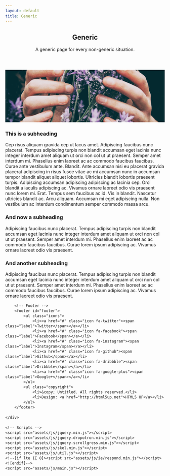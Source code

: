 ```yaml
---
layout: default
title: Generic
---		
```


<section id="main" class="container">
			<header>
				<h2>Generic</h2>
				<p>A generic page for every non-generic situation.</p>
			</header>
			<div class="box">
				<span class="image featured"><img src="images/pic01.jpg" alt="" /></span>
				<h3>This is a subheading</h3>
				<p>Cep risus aliquam gravida cep ut lacus amet. Adipiscing faucibus nunc placerat. Tempus adipiscing turpis non blandit accumsan eget lacinia nunc integer interdum amet aliquam ut orci non col ut ut praesent. Semper amet interdum mi.
					Phasellus enim laoreet ac ac commodo faucibus faucibus. Curae ante vestibulum ante. Blandit. Ante accumsan nisi eu placerat gravida placerat adipiscing in risus fusce vitae ac mi accumsan nunc in accumsan tempor blandit aliquet aliquet
					lobortis. Ultricies blandit lobortis praesent turpis. Adipiscing accumsan adipiscing adipiscing ac lacinia cep. Orci blandit a iaculis adipiscing ac. Vivamus ornare laoreet odio vis praesent nunc lorem mi. Erat. Tempus sem faucibus ac id.
					Vis in blandit. Nascetur ultricies blandit ac. Arcu aliquam. Accumsan mi eget adipiscing nulla. Non vestibulum ac interdum condimentum semper commodo massa arcu.</p>
				<div class="row">
					<div class="6u 12u(mobilep)">
						<h3>And now a subheading</h3>
						<p>Adipiscing faucibus nunc placerat. Tempus adipiscing turpis non blandit accumsan eget lacinia nunc integer interdum amet aliquam ut orci non col ut ut praesent. Semper amet interdum mi. Phasellus enim laoreet ac ac commodo faucibus
							faucibus. Curae lorem ipsum adipiscing ac. Vivamus ornare laoreet odio vis praesent.</p>
					</div>
					<div class="6u 12u(mobilep)">
						<h3>And another subheading</h3>
						<p>Adipiscing faucibus nunc placerat. Tempus adipiscing turpis non blandit accumsan eget lacinia nunc integer interdum amet aliquam ut orci non col ut ut praesent. Semper amet interdum mi. Phasellus enim laoreet ac ac commodo faucibus
							faucibus. Curae lorem ipsum adipiscing ac. Vivamus ornare laoreet odio vis praesent.</p>
					</div>
				</div>
			</div>
		</section>

		<!-- Footer -->
		<footer id="footer">
			<ul class="icons">
				<li><a href="#" class="icon fa-twitter"><span class="label">Twitter</span></a></li>
				<li><a href="#" class="icon fa-facebook"><span class="label">Facebook</span></a></li>
				<li><a href="#" class="icon fa-instagram"><span class="label">Instagram</span></a></li>
				<li><a href="#" class="icon fa-github"><span class="label">Github</span></a></li>
				<li><a href="#" class="icon fa-dribbble"><span class="label">Dribbble</span></a></li>
				<li><a href="#" class="icon fa-google-plus"><span class="label">Google+</span></a></li>
			</ul>
			<ul class="copyright">
				<li>&copy; Untitled. All rights reserved.</li>
				<li>Design: <a href="http://html5up.net">HTML5 UP</a></li>
			</ul>
		</footer>

	</div>

	<!-- Scripts -->
	<script src="assets/js/jquery.min.js"></script>
	<script src="assets/js/jquery.dropotron.min.js"></script>
	<script src="assets/js/jquery.scrollgress.min.js"></script>
	<script src="assets/js/skel.min.js"></script>
	<script src="assets/js/util.js"></script>
	<!--[if lte IE 8]><script src="assets/js/ie/respond.min.js"></script><![endif]-->
	<script src="assets/js/main.js"></script>

</body>

</html>
